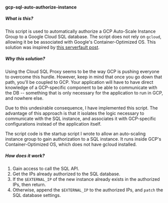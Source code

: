 #### gcp-sql-auto-authorize-instance

##### What is this?

This script is used to automatically authorize a GCP Auto-Scale Instance Group to a Google Cloud SQL database. The script does not rely on `gcloud`, allowing it be be associated with Google's Container-Optimized OS. This solution was inspired by [this serverfault post](https://serverfault.com/questions/778842/google-cloud-sql-authorize-auto-scale-instance-groups).

##### Why this solution?

Using the Cloud SQL Proxy seems to be the way GCP is pushing everyone to overcome this hurdle. However, keep in mind that once you go down that path, you'll be coupled to GCP. Your application will have to have direct knowledge of a GCP-specific component to be able to communicate with the DB -- something that is only necessary for the application to run in GCP, and nowhere else.

Due to this undesirable consequence, I have implemented this script. The advantage of this approach is that it isolates the logic necessary to communicate with the SQL instance, and associates it with GCP-specific configurations instead of the application itself.

The script code is the startup script I wrote to allow an auto-scaling instance group to gain authorization to a SQL instance. It runs inside GCP's Container-Optimized OS, which does not have gcloud installed.

##### How does it work?

1. Gain access to call the SQL API.
2. Get the IPs already authorized to the SQL database.
3. If the `$EXTERNAL_IP` of the new instance already exists in the authorized IPs, then return.
4. Otherwise, append the `$EXTERNAL_IP` to the authorized IPs, and `patch` the SQL database settings.